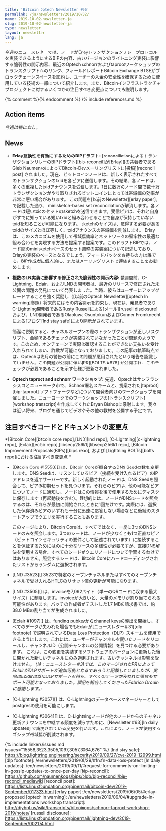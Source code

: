 ```yaml
---
title: 'Bitcoin Optech Newsletter #66'
permalink: /ja/newsletters/2019/10/02/
name: 2019-10-02-newsletter-ja
slug: 2019-10-02-newsletter-ja
type: newsletter
layout: newsletter
lang: ja
---
```

今週のニュースレターでは、ノードがErlayトランザクションリレープロトコルを実装できるようにするBIPの内容、古いバージョンのライトニング実装に影響する脆弱性の開示内容、最近のOptech schnorrおよびtaprootワークショップのトランスクリプトへのリンク、フィールドレポートBitcoin Exchange BTSEがブロックチェーンスペースを節約し、ユーザーの入金の安全性を確保するために使用している技術の一部について紹介します。また、Bitcoinインフラストラクチャプロジェクトに対するいくつかの注目すべき変更点についても説明します。

{% comment %}<!-- include references.md below the fold but above any Jekyll/Liquid variables-->{% endcomment %}
{% include references.md %}

## Action items

*今週は特になし。*

## News

- **Erlay互換性を有効にするためのBIPドラフト:** [reconciliationによるトランザクションリレーのBIPドラフト][bip-reconcil]が[Erlay][]の共著者であるGleb NaumenkoによってBitcoin-Devメーリングリストに[投稿][reconcil post] されました。現在、ビットコインノードは、新しく表示されたすべてのトランザクションのtxidを各ピアに送信します。その結果、各ノードは、多くの重複したtxidアナウンスを受信します。1日に数万のノード間で数十万トランザクションがやり取りされるビットコインにとっては帯域幅の効率が非常に悪い場合があります。
この問題を[以前のNewsletter][erlay paper],で記載した通り、 minisketch-based set reconciliationが解消します。各ノードは短いtxidのセットのsketchを送信できます。受信ピアは、それと自身がすでに知っている短いtxidと組み合わせることで自身が保持していないtxidを知ることが可能になります。
sketchのサイズは、取得する必要があるtxidのサイズとほぼ等しく、txidアナウンスの帯域幅を削減します。 Erlayは、このメカニズムを使用して帯域幅効率とネットワークの堅牢性の最適な組み合わせを実現する方法を提案する提案です。このドラフトBIPでは、ノード間のminisketchベースのセット調整の実装案について記述しており、Erlayの実装のベースとなるでしょう。フィードバックをお持ちの方は誰でも、BIP作成者に個人的に、またはメーリングリストで連絡することをお勧めします。


- **複数のLN実装に影響する修正された脆弱性の開示内容:** 数週間前、C-Lightning、Eclair、およびLNDの開発者は、最近のリリースで修正された未公開の問題の発見について発表しました。当時、彼らはユーザーにアップグレードすることを強く奨励し（[以前のOptech Newsletter][optech ln warning]参照）将来的にはその内容開示を約束し、現在は、発見者でありC-Lightning開発者であるRusty Russellによる[メール][russell disclosure] および、LND開発者であるOlaoluwa OsuntokunおよびConner Fromknechtによる[ブログ][lnd stay safe]により開示がされています。

    簡潔に説明すると、チャネルオープンの際のトランザクションが正しいスクリプト、金額であるチェックが実装されていなかったことが問題のようです。このため、オンチェーンで実際は確認することができない支払いを受け入れられてしまい、詐欺が可能になっておりました。この記事の執筆時点では、Optechは先月の警告の前にこの問題が悪用されたという報告を認識していません。この問題が公開に伴い[PR][BOLTS #676] が公開され、このチェックが必要であることを示す仕様が更新されました。

- **Optech taproot and schnorr ワークショップ:** 先週、Optechはサンフランシスコとニューヨーク市で、Schnorr署名スキームと、提案された[taproot][bip-taproot] ソフトフォークなどについて開発者向けのワークショップを開催しました。ニューヨークでのワークショップの[トランスクリプト][workshop transcript]を作成してくれたBryan Bishopに感謝します。我々は近い将来、ブログを通じてビデオやその他の教材を公開する予定です。

## 注目すべきコードとドキュメントの変更点

*[Bitcoin Core][bitcoin core repo],[LND][lnd repo], [C-Lightning][c-lightning repo], [Eclair][eclair repo],[libsecp256k1][libsecp256k1 repo], [Bitcoin Improvement Proposals(BIPs)][bips repo], および [Lightning BOLTs][bolts repo]における注目すべき変更点
*

- [Bitcoin Core #15558][] は、Bitcoin Coreが照会するDNS Seedの数を変更します。DNS Seedは、リスンしているピア（接続を受け入れるピア）のIPアドレスを返すサーバーです。新しく起動されたノードは、DNS Seedを照会して、ピアの初期セットを見つけます。それらのピアは、他の可能なピアについてノードに通知し、ノードはこの情報を後で使用するためにディスクに保存します（再起動後を含む）。理想的には、ノードがDNSシードを照会するのは、それらが最初に開始されたときに1回だけです。実際には、選択した保存済みピアのいずれも十分に迅速に応答しない場合などに後続のスタートアップでクエリを実行することもあります。

    このマージにより、Bitcoin Coreは、すべてではなく、一度に3つのDNSシードのみを照会します。3つのシードは、ノードが少なくとも1つ正直なピア（ビットコインセキュリティの要件として記述されています）に接続することを保証するためにはのに十分なソースの多様性が必要ですが、直接DNS解決を使用する場合、すべてのシードがクエリノードについて学習するわけではありません。照会するシードは、Bitcoin Coreにハードコーディングされたリストからランダムに選択されます。

- [LND #3523][] 3523で特定のオープンチャネルまたはすべてのオープンチャネルで受け入れるHTLCのリサット値の更新が可能になります。


- [LND #3505][] は、invoiceを7,092バイト（単一のQRコードに収まる最大サイズ）に制限します。invoiceが大きいと、大量のメモリが割り当てられる可能性があります。パッチの作成者がテストした1.7 MBの請求書では、約38.0 MBの割り当てが生成されました。


- [Eclair #1097][] は、funding pubkeyからchannel keysの導出を開始し、すべてのデータが失われた場合でもEclairが[ニュースレター＃31][dlp footnote] で説明されているData Loss Protection（DLP）スキームを使用できるようにします。これには、ユーザーがチャンネルを開いたノードをリコールし、チャンネルID（公開チャンネルの公開情報）を見つける必要があります。
これは、この変更を実装するソフトウェアのバージョンに更新した後に開かれた新しいチャネルにのみ適用されます。古いチャンネルは影響を受けません。 *(注：ニュースレター＃31では、このマージされたPRによってEclairがDLPサポートが追加可能となるであろうと記載していましたが、実際はEclairは既にDLPサポートを持ち、すべてのデータが失われた場合もサポート可能となっておりました。誤記を報告してくださったFabrice Drouinに感謝します。*）

- [C-Lightning #3057][] は、C-Lightningのデータベースマネージャーとしてpostgresの使用を可能にします。

- [C-Lightning #3064][] は、C-Lightningノードが他のノードからのチャネル更新アナウンスを中継する頻度を減らすために、[Newsletter #63][ln daily updates] で説明されている変更を行います。これにより、ノードが使用するゴシップ帯域幅が削減されます。

{% include linkers/issues.md issues="15558,3523,3505,1097,3057,3064,676" %}
[lnd stay safe]: https://blog.lightning.engineering/security/2019/09/27/cve-2019-12999.html
[dlp footnote]: /en/newsletters/2019/01/29/#fn:fn-data-loss-protect
[ln daily updates]: /en/newsletters/2019/09/11/#request-for-comments-on-limiting-ln-gossip-updates-to-once-per-day
[bip-reconcil]: https://github.com/naumenkogs/bips/blob/bip-reconcil/bip-reconcil.mediawiki
[reconcil post]: https://lists.linuxfoundation.org/pipermail/bitcoin-dev/2019-September/017323.html
[erlay paper]: /en/newsletters/2019/06/05/#erlay-proposed
[optech ln warning]: /en/newsletters/2019/09/04/#upgrade-ln-implementations
[workshop transcript]: http://diyhpl.us/wiki/transcripts/bitcoinops/schnorr-taproot-workshop-2019/notes/
[russell disclosure]: https://lists.linuxfoundation.org/pipermail/lightning-dev/2019-September/002174.html
